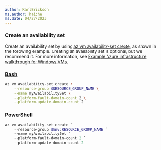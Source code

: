 ```yaml
---
author: KarlErickson
ms.author: haiche
ms.date: 04/27/2023
---
```


### Create an availability set

Create an availability set by using [az vm availability-set create](/cli/azure/vm/availability-set#az-vm-availability-set-create), as shown in the following example. Creating an availability set is optional, but we recommend it. For more information, see [Example Azure infrastructure walkthrough for Windows VMs](/azure/virtual-machines/windows/infrastructure-example).


### [Bash](#tab/in-bash)
```bash
az vm availability-set create \
    --resource-group $RESOURCE_GROUP_NAME \
    --name myAvailabilitySet \
    --platform-fault-domain-count 2 \
    --platform-update-domain-count 2
```
### [PowerShell](#tab/in-powershell)
```powershell
az vm availability-set create `
    --resource-group $Env:RESOURCE_GROUP_NAME `
    --name myAvailabilitySet `
    --platform-fault-domain-count 2 `
    --platform-update-domain-count 2
```
